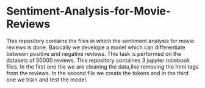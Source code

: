 # Sentiment-Analysis-for-Movie-Reviews
This repository contains the files in which the sentiment analysis for movie reviews is done. Basically we develope a model which can differentiate between positive and negative reviews.
This task is performed on the datasets of 50000 reviews.
This repository containes 3 jupyter notebook files.
In the first one the we are cleaning the data,like removing the html tags from the reviews.
In the second file we create the tokens and in the third one we train and test the model.
